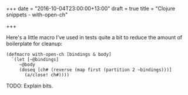 +++
date = "2016-10-04T23:00:00+13:00"
draft = true
title = "Clojure snippets - with-open-ch"

+++

Here's a little macro I've used in tests quite a bit to reduce the amount of boilerplate for cleanup:

```
(defmacro with-open-ch [bindings & body]
  `(let [~@bindings]
     ~@body
     (doseq [ch# (reverse (map first (partition 2 ~bindings)))]
       (a/close! ch#))))
```

TODO: Explain bits.